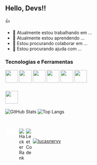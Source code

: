 ## Hello, Devs!!

 👍

- 🔭 Atualmente estou trabalhando em ...
- 🌱 Atualmente estou aprendendo ...
- 👯 Estou procurando colaborar em ...
- 🤔 Estou procurando ajuda com ...

### Tecnologias e Ferramentas

<img loading="lazy" src="https://cdn.jsdelivr.net/gh/devicons/devicon/icons/html5/html5-original-wordmark.svg" width="40" height="40"/> <img loading="lazy" src="https://cdn.jsdelivr.net/gh/devicons/devicon/icons/git/git-original.svg" width="40" height="40"/>
<img loading="lazy" src="https://cdn.jsdelivr.net/gh/devicons/devicon/icons/java/java-original.svg" width="40" height="40"/>
<img loading="lazy" src="https://cdn.jsdelivr.net/gh/devicons/devicon/icons/javascript/javascript-original.svg" width="40" height="40"/>
<img loading="lazy" src="https://cdn.jsdelivr.net/gh/devicons/devicon/icons/postgresql/postgresql-plain-wordmark.svg" width="40" height="40"/>
<img loading="lazy" src="https://cdn.jsdelivr.net/gh/devicons/devicon/icons/vscode/vscode-original.svg" width="40" height="40"/>
          
###

<img loading="lazy" 
src="https://cdn.jsdelivr.net/gh/devicons/devicon/icons/windows8/windows8-original.svg" width="40" height="40" />

![GitHub Stats](https://github-readme-stats.vercel.app/api?username=lucasneryy&theme=transparent&bg_color=000&border_color=97D1ED&show_icons=true&icon_color=97D1ED&title_color=ffffff&text_color=FFF)
![Top Langs](https://github-readme-stats.vercel.app/api/top-langs/?username=lucasneryy&layout=compact&bg_color=000&border_color=97D1ED&title_color=ffffff&text_color=FFF)

<!-- <img alt="top langs" src="https://github-readme-stats.vercel.app/api/top-langs/?username=lucasneryy"/> -->

</br>

<a href="https://www.linkedin.com/in/username" target="_blank"><img align="left" alt="LinkedIn" width="22px" src="https://github.com/Aakarsh-B/trying-repos/blob/master/linkedin.svg" />
<a href="https://github.com/lucasneryy" target="_blank"><img align="left" alt="GitHub" width="22px" src="https://github.com/Aakarsh-B/trying-repos/blob/master/github.svg" />
<a href="https://www.hackerrank.com/username" target="blank"><img align="left" alt="HackerRank" width="22px" src="https://raw.githubusercontent.com/rahuldkjain/github-profile-readme-generator/master/src/images/icons/Social/hackerrank.svg" />
<a href="https://www.leetcode.com/username" target="blank"><img align="left" alt="LeetCode" width="22px" src="https://raw.githubusercontent.com/rahuldkjain/github-profile-readme-generator/master/src/images/icons/Social/leet-code.svg" />

</br>

<p align="left"> <img src="https://komarev.com/ghpvc/?username=lucasneryy&label=Profile%20views&color=0e75b6&style=flat" alt="lucasneryy" /> </p>
